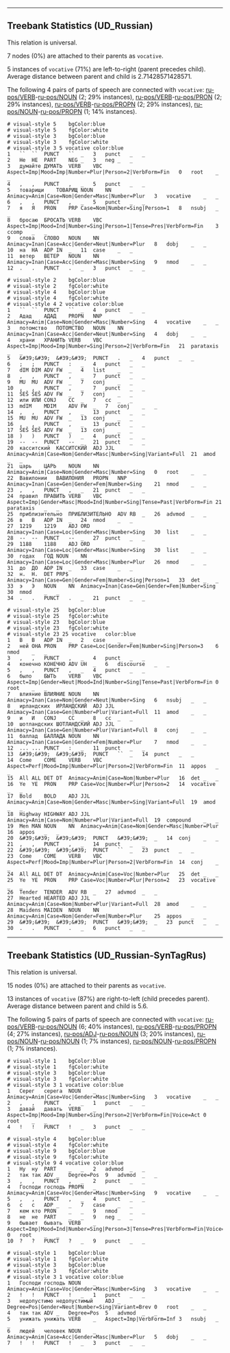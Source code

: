 

--------------------------------------------------------------------------------

## Treebank Statistics (UD_Russian)

This relation is universal.

7 nodes (0%) are attached to their parents as `vocative`.

5 instances of `vocative` (71%) are left-to-right (parent precedes child).
Average distance between parent and child is 2.71428571428571.

The following 4 pairs of parts of speech are connected with `vocative`: [ru-pos/VERB]()-[ru-pos/NOUN]() (2; 29% instances), [ru-pos/VERB]()-[ru-pos/PRON]() (2; 29% instances), [ru-pos/VERB]()-[ru-pos/PROPN]() (2; 29% instances), [ru-pos/NOUN]()-[ru-pos/PROPN]() (1; 14% instances).


~~~ conllu
# visual-style 5	bgColor:blue
# visual-style 5	fgColor:white
# visual-style 3	bgColor:blue
# visual-style 3	fgColor:white
# visual-style 3 5 vocative	color:blue
1	``	``	PUNCT	``	_	3	punct	_	_
2	Не	НЕ	PART	NEG	_	3	neg	_	_
3	думайте	ДУМАТЬ	VERB	VBC	Aspect=Imp|Mood=Imp|Number=Plur|Person=2|VerbForm=Fin	0	root	_	_
4	,	,	PUNCT	,	_	5	punct	_	_
5	товарищи	ТОВАРИЩ	NOUN	NN	Animacy=Anim|Case=Nom|Gender=Masc|Number=Plur	3	vocative	_	_
6	,	,	PUNCT	,	_	5	punct	_	_
7	я	Я	PRON	PRP	Case=Nom|Number=Sing|Person=1	8	nsubj	_	_
8	бросаю	БРОСАТЬ	VERB	VBC	Aspect=Imp|Mood=Ind|Number=Sing|Person=1|Tense=Pres|VerbForm=Fin	3	ccomp	_	_
9	слова	СЛОВО	NOUN	NN	Animacy=Inan|Case=Acc|Gender=Neut|Number=Plur	8	dobj	_	_
10	на	НА	ADP	IN	_	11	case	_	_
11	ветер	ВЕТЕР	NOUN	NN	Animacy=Inan|Case=Acc|Gender=Masc|Number=Sing	9	nmod	_	_
12	.	.	PUNCT	.	_	3	punct	_	_

~~~


~~~ conllu
# visual-style 2	bgColor:blue
# visual-style 2	fgColor:white
# visual-style 4	bgColor:blue
# visual-style 4	fgColor:white
# visual-style 4 2 vocative	color:blue
1	``	``	PUNCT	``	_	4	punct	_	_
2	Адад	АДАД	PROPN	NNP	Animacy=Anim|Case=Nom|Gender=Masc|Number=Sing	4	vocative	_	_
3	потомство	ПОТОМСТВО	NOUN	NN	Animacy=Inan|Case=Acc|Gender=Neut|Number=Sing	4	dobj	_	_
4	храни	ХРАНИТЬ	VERB	VBC	Aspect=Imp|Mood=Imp|Number=Sing|Person=2|VerbForm=Fin	21	parataxis	_	_
5	&#39;&#39;	&#39;&#39;	PUNCT	.	_	4	punct	_	_
6	;	;	PUNCT	:	_	4	punct	_	_
7	dIM	DIM	ADV	FW	_	4	list	_	_
8	,	,	PUNCT	,	_	7	punct	_	_
9	MU	MU	ADV	FW	_	7	conj	_	_
10	,	,	PUNCT	,	_	7	punct	_	_
11	ŠEŠ	ŠEŠ	ADV	FW	_	7	conj	_	_
12	или	ИЛИ	CONJ	CC	_	7	cc	_	_
13	mdIM	MDIM	ADV	FW	_	7	conj	_	_
14	,	,	PUNCT	,	_	13	punct	_	_
15	MU	MU	ADV	FW	_	13	conj	_	_
16	,	,	PUNCT	,	_	13	punct	_	_
17	ŠEŠ	ŠEŠ	ADV	FW	_	13	conj	_	_
18	)	)	PUNCT	)	_	4	punct	_	_
19	--	--	PUNCT	--	_	21	punct	_	_
20	касситский	КАССИТСКИЙ	ADJ	JJL	Animacy=Anim|Case=Nom|Gender=Masc|Number=Sing|Variant=Full	21	amod	_	_
21	царь	ЦАРЬ	NOUN	NN	Animacy=Anim|Case=Nom|Gender=Masc|Number=Sing	0	root	_	_
22	Вавилонии	ВАВИЛОНИЯ	PROPN	NNP	Animacy=Inan|Case=Gen|Gender=Fem|Number=Sing	21	nmod	_	_
23	,	,	PUNCT	,	_	21	punct	_	_
24	правил	ПРАВИТЬ	VERB	VBC	Aspect=Imp|Gender=Masc|Mood=Ind|Number=Sing|Tense=Past|VerbForm=Fin	21	parataxis	_	_
25	приблизительно	ПРИБЛИЗИТЕЛЬНО	ADV	RB	_	26	advmod	_	_
26	в	В	ADP	IN	_	24	nmod	_	_
27	1219	1219	ADJ	ORD	Animacy=Inan|Case=Loc|Gender=Masc|Number=Sing	30	list	_	_
28	--	--	PUNCT	--	_	27	punct	_	_
29	1188	1188	ADJ	ORD	Animacy=Inan|Case=Loc|Gender=Masc|Number=Sing	30	list	_	_
30	годах	ГОД	NOUN	NN	Animacy=Inan|Case=Loc|Gender=Masc|Number=Plur	26	nmod	_	_
31	до	ДО	ADP	IN	_	33	case	_	_
32	н.	Н.	DET	PRP$	Animacy=Inan|Case=Gen|Gender=Fem|Number=Sing|Person=1	33	det	_	_
33	э	Э	NOUN	NN	Animacy=Inan|Case=Gen|Gender=Fem|Number=Sing	30	nmod	_	_
34	.	.	PUNCT	.	_	21	punct	_	_

~~~


~~~ conllu
# visual-style 25	bgColor:blue
# visual-style 25	fgColor:white
# visual-style 23	bgColor:blue
# visual-style 23	fgColor:white
# visual-style 23 25 vocative	color:blue
1	В	В	ADP	IN	_	2	case	_	_
2	ней	ОНА	PRON	PRP	Case=Loc|Gender=Fem|Number=Sing|Person=3	6	nmod	_	_
3	,	,	PUNCT	,	_	4	punct	_	_
4	конечно	КОНЕЧНО	ADV	UH	_	6	discourse	_	_
5	,	,	PUNCT	,	_	4	punct	_	_
6	было	БЫТЬ	VERB	VBC	Aspect=Imp|Gender=Neut|Mood=Ind|Number=Sing|Tense=Past|VerbForm=Fin	0	root	_	_
7	влияние	ВЛИЯНИЕ	NOUN	NN	Animacy=Inan|Case=Nom|Gender=Neut|Number=Sing	6	nsubj	_	_
8	ирландских	ИРЛАНДСКИЙ	ADJ	JJL	Animacy=Inan|Case=Gen|Number=Plur|Variant=Full	11	amod	_	_
9	и	И	CONJ	CC	_	8	cc	_	_
10	шотландских	ШОТЛАНДСКИЙ	ADJ	JJL	Animacy=Inan|Case=Gen|Number=Plur|Variant=Full	8	conj	_	_
11	баллад	БАЛЛАДА	NOUN	NN	Animacy=Inan|Case=Gen|Gender=Fem|Number=Plur	7	nmod	_	_
12	...	...	PUNCT	:	_	11	punct	_	_
13	&#39;&#39;	&#39;&#39;	PUNCT	``	_	14	punct	_	_
14	Come	COME	VERB	VBC	Aspect=Perf|Mood=Imp|Number=Plur|Person=2|VerbForm=Fin	11	appos	_	_
15	All	ALL	DET	DT	Animacy=Anim|Case=Nom|Number=Plur	16	det	_	_
16	Ye	YE	PRON	PRP	Case=Voc|Number=Plur|Person=2	14	vocative	_	_
17	Bold	BOLD	ADJ	JJL	Animacy=Anim|Case=Nom|Gender=Masc|Number=Sing|Variant=Full	19	amod	_	_
18	Highway	HIGHWAY	ADJ	JJL	Animacy=Anim|Case=Nom|Number=Plur|Variant=Full	19	compound	_	_
19	Men	MAN	NOUN	NN	Animacy=Anim|Case=Nom|Gender=Masc|Number=Plur	16	appos	_	_
20	&#39;&#39;	&#39;&#39;	PUNCT	&#39;&#39;	_	14	conj	_	_
21	,	,	PUNCT	,	_	14	punct	_	_
22	&#39;&#39;	&#39;&#39;	PUNCT	``	_	23	punct	_	_
23	Come	COME	VERB	VBC	Aspect=Perf|Mood=Imp|Number=Plur|Person=2|VerbForm=Fin	14	conj	_	_
24	All	ALL	DET	DT	Animacy=Anim|Case=Voc|Number=Plur	25	det	_	_
25	Ye	YE	PRON	PRP	Case=Voc|Number=Plur|Person=2	23	vocative	_	_
26	Tender	TENDER	ADV	RB	_	27	advmod	_	_
27	Hearted	HEARTED	ADJ	JJL	Animacy=Anim|Case=Nom|Number=Plur|Variant=Full	28	amod	_	_
28	Maidens	MAIDEN	NOUN	NN	Animacy=Anim|Case=Nom|Gender=Fem|Number=Plur	25	appos	_	_
29	&#39;&#39;	&#39;&#39;	PUNCT	&#39;&#39;	_	23	punct	_	_
30	.	.	PUNCT	.	_	6	punct	_	_

~~~




--------------------------------------------------------------------------------

## Treebank Statistics (UD_Russian-SynTagRus)

This relation is universal.

15 nodes (0%) are attached to their parents as `vocative`.

13 instances of `vocative` (87%) are right-to-left (child precedes parent).
Average distance between parent and child is 5.6.

The following 5 pairs of parts of speech are connected with `vocative`: [ru-pos/VERB]()-[ru-pos/NOUN]() (6; 40% instances), [ru-pos/VERB]()-[ru-pos/PROPN]() (4; 27% instances), [ru-pos/ADJ]()-[ru-pos/NOUN]() (3; 20% instances), [ru-pos/NOUN]()-[ru-pos/NOUN]() (1; 7% instances), [ru-pos/NOUN]()-[ru-pos/PROPN]() (1; 7% instances).


~~~ conllu
# visual-style 1	bgColor:blue
# visual-style 1	fgColor:white
# visual-style 3	bgColor:blue
# visual-style 3	fgColor:white
# visual-style 3 1 vocative	color:blue
1	Серег	серега	NOUN	_	Animacy=Anim|Case=Voc|Gender=Masc|Number=Sing	3	vocative	_	_
2	,	,	PUNCT	,	_	1	punct	_	_
3	давай	давать	VERB	_	Aspect=Imp|Mood=Imp|Number=Sing|Person=2|VerbForm=Fin|Voice=Act	0	root	_	_
4	!	!	PUNCT	!	_	3	punct	_	_

~~~


~~~ conllu
# visual-style 4	bgColor:blue
# visual-style 4	fgColor:white
# visual-style 9	bgColor:blue
# visual-style 9	fgColor:white
# visual-style 9 4 vocative	color:blue
1	Ну	ну	PART	_	_	2	advmod	_	_
2	так	так	ADV	_	Degree=Pos	9	advmod	_	_
3	,	,	PUNCT	,	_	2	punct	_	_
4	Господи	господь	PROPN	_	Animacy=Anim|Case=Voc|Gender=Masc|Number=Sing	9	vocative	_	_
5	,	,	PUNCT	,	_	4	punct	_	_
6	с	с	ADP	_	_	7	case	_	_
7	кем	кто	PRON	_	_	9	nmod	_	_
8	не	не	PART	_	_	9	neg	_	_
9	бывает	бывать	VERB	_	Aspect=Imp|Mood=Ind|Number=Sing|Person=3|Tense=Pres|VerbForm=Fin|Voice=Act	0	root	_	_
10	?	?	PUNCT	?	_	9	punct	_	_

~~~


~~~ conllu
# visual-style 1	bgColor:blue
# visual-style 1	fgColor:white
# visual-style 3	bgColor:blue
# visual-style 3	fgColor:white
# visual-style 3 1 vocative	color:blue
1	Господи	господь	NOUN	_	Animacy=Anim|Case=Voc|Gender=Masc|Number=Sing	3	vocative	_	_
2	!	!	PUNCT	!	_	1	punct	_	_
3	недопустимо	недопустимый	ADJ	_	Degree=Pos|Gender=Neut|Number=Sing|Variant=Brev	0	root	_	_
4	так	так	ADV	_	Degree=Pos	5	advmod	_	_
5	унижать	унижать	VERB	_	Aspect=Imp|VerbForm=Inf	3	nsubj	_	_
6	людей	человек	NOUN	_	Animacy=Anim|Case=Acc|Gender=Masc|Number=Plur	5	dobj	_	_
7	!	!	PUNCT	!	_	3	punct	_	_

~~~



